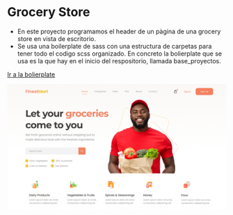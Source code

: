 # Grocery Store

- En este proyecto programamos el header de un pàgina de una grocery store en vista de escritorio.
- Se usa una boilerplate de sass con una estructura de carpetas para tener todo  el codigo scss organizado. En concreto la bolierplate que se usa es la que hay en el inicio del respositorio, llamada base_proyectos.

[Ir a la bolierplate](../base_proyectos)

![Vista escritorio](../../vistas/vista_grocery_store.png)
